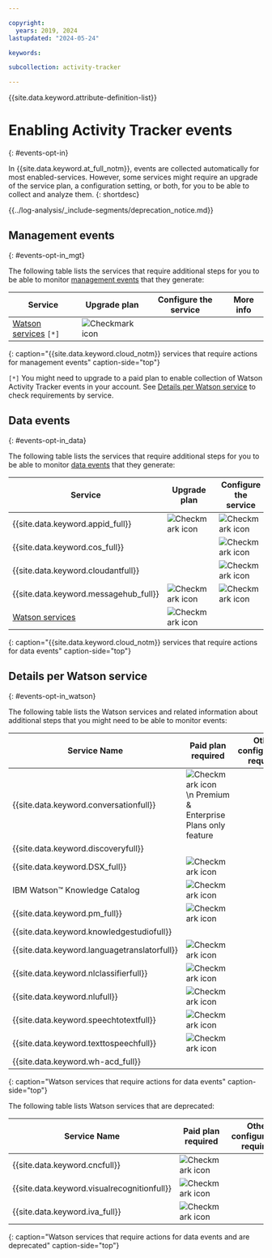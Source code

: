 ```yaml
---

copyright:
  years: 2019, 2024
lastupdated: "2024-05-24"

keywords:

subcollection: activity-tracker

---
```


{{site.data.keyword.attribute-definition-list}}


# Enabling Activity Tracker events
{: #events-opt-in}

In {{site.data.keyword.at_full_notm}}, events are collected automatically for most enabled-services. However, some services might require an upgrade of the service plan, a configuration setting, or both, for you to be able to collect and analyze them.
{: shortdesc}


{{../log-analysis/_include-segments/deprecation_notice.md}}


## Management events
{: #events-opt-in_mgt}

The following table lists the services that require additional steps for you to be able to monitor [management events](/docs/activity-tracker?topic=activity-tracker-event_types#event_types_management) that they generate:

| Service                            | Upgrade plan                       | Configure the service              | More info |
|------------------------------------|------------------------------------|------------------------------------|-----------|
| [Watson services](/docs/activity-tracker?topic=activity-tracker-cloud_services#watson_ai) `[*]`  | ![Checkmark icon](../icons/checkmark-icon.svg) |  |   |
{: caption="{{site.data.keyword.cloud_notm}} services that require actions for management events" caption-side="top"}

`[*]` You might need to upgrade to a paid plan to enable collection of Watson Activity Tracker events in your account. See [Details per Watson service](/docs/activity-tracker?topic=activity-tracker-cloud_services#watson_ai) to check requirements by service.


## Data events
{: #events-opt-in_data}

The following table lists the services that require additional steps for you to be able to monitor [data events](/docs/activity-tracker?topic=activity-tracker-event_types#event_types_data) that they generate:

| Service                            | Upgrade plan                       | Configure the service              | More info |
|------------------------------------|------------------------------------|------------------------------------|-----------|
| {{site.data.keyword.appid_full}}   | ![Checkmark icon](../icons/checkmark-icon.svg) | ![Checkmark icon](../icons/checkmark-icon.svg)   | [Monitoring runtime activity](/docs/appid?topic=appid-at-events#at-monitor-runtime-activity)   |
| {{site.data.keyword.cos_full}}     |  | ![Checkmark icon](../icons/checkmark-icon.svg) | [Enabling {{site.data.keyword.atracker_short}}](/docs/cloud-object-storage?topic=cloud-object-storage-at#at-console-enable) |
| {{site.data.keyword.cloudantfull}} |  | ![Checkmark icon](../icons/checkmark-icon.svg) | [Configuring data events for an IBM Cloudant instance](/docs/Cloudant?topic=Cloudant-at_events#at_event_configure) |
| {{site.data.keyword.messagehub_full}} | ![Checkmark icon](../icons/checkmark-icon.svg) | ![Checkmark icon](../icons/checkmark-icon.svg) | [Enabling message audit events](/docs/EventStreams?topic=EventStreams-at_events#enable-message-events) |
| [Watson services](/docs/activity-tracker?topic=activity-tracker-cloud_services#watson_ai)    | ![Checkmark icon](../icons/checkmark-icon.svg) |  |   |
{: caption="{{site.data.keyword.cloud_notm}} services that require actions for data events" caption-side="top"}


## Details per Watson service
{: #events-opt-in_watson}

The following table lists the Watson services and related information about additional steps that you might need to be able to monitor events:

| Service Name | Paid plan required | Other configuration required |
| -- | -- | -- |
| {{site.data.keyword.conversationfull}} | ![Checkmark icon](../icons/checkmark-icon.svg)   \n Premium & Enterprise Plans only feature ||
| {{site.data.keyword.discoveryfull}} |   |   |
| {{site.data.keyword.DSX_full}} | ![Checkmark icon](../icons/checkmark-icon.svg) |   |
| IBM Watson&trade; Knowledge Catalog | ![Checkmark icon](../icons/checkmark-icon.svg) |   |
| {{site.data.keyword.pm_full}} | ![Checkmark icon](../icons/checkmark-icon.svg) |   |
| {{site.data.keyword.knowledgestudiofull}} |  |   |
| {{site.data.keyword.languagetranslatorfull}} | ![Checkmark icon](../icons/checkmark-icon.svg) |   |
| {{site.data.keyword.nlclassifierfull}} | ![Checkmark icon](../icons/checkmark-icon.svg) |   |
| {{site.data.keyword.nlufull}} | ![Checkmark icon](../icons/checkmark-icon.svg) |   |
| {{site.data.keyword.speechtotextfull}} | ![Checkmark icon](../icons/checkmark-icon.svg) |   |
| {{site.data.keyword.texttospeechfull}} | ![Checkmark icon](../icons/checkmark-icon.svg) |   |
| {{site.data.keyword.wh-acd_full}} |   |   |
{: caption="Watson services that require actions for data events" caption-side="top"}

The following table lists Watson services that are deprecated:

| Service Name | Paid plan required | Other configuration required |
| -- | -- | -- |
| {{site.data.keyword.cncfull}} | ![Checkmark icon](../icons/checkmark-icon.svg) |   |
| {{site.data.keyword.visualrecognitionfull}} | ![Checkmark icon](../icons/checkmark-icon.svg) |   |
| {{site.data.keyword.iva_full}} | ![Checkmark icon](../icons/checkmark-icon.svg) |   |
{: caption="Watson services that require actions for data events and are deprecated" caption-side="top"}
